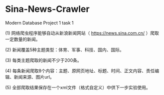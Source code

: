 # Sina-News-Crawler
Modern Database Project 1 task 1

(1)	网络爬虫程序能够自动从新浪新闻网站（ https://news.sina.com.cn/ ）爬取一定数量的新闻。

(2)	新闻覆盖5种主题类型：体育、军事、科技、国内、国际。

(3)	每类主题爬取的新闻不少于200条。

(4)	每条新闻爬取8个内容：主题、原网页地址、标题、时间、正文内容、责任编辑、新闻来源、图片url。

(5)	全部爬取结果保存在一个xml文件（格式自定义）中供下一步实验使用。

